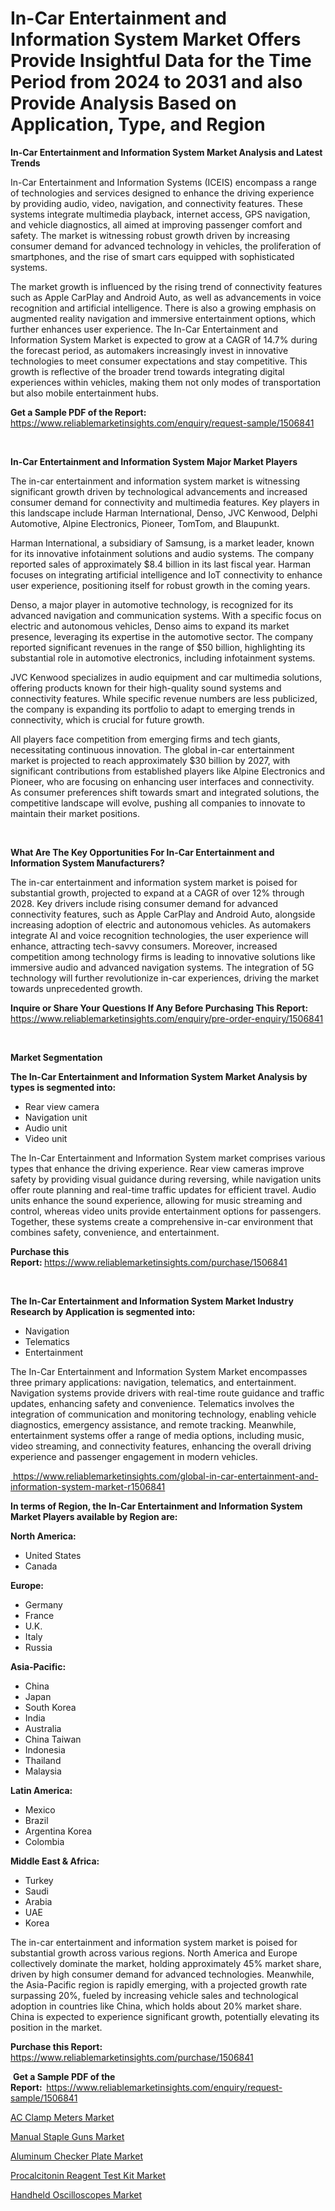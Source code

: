<p><h1>In-Car Entertainment and Information System Market Offers Provide Insightful Data for the Time Period from 2024 to 2031 and also Provide Analysis Based on Application, Type, and Region</h1></p><p><strong>In-Car Entertainment and Information System Market Analysis and Latest Trends</strong></p>
<p><p>In-Car Entertainment and Information Systems (ICEIS) encompass a range of technologies and services designed to enhance the driving experience by providing audio, video, navigation, and connectivity features. These systems integrate multimedia playback, internet access, GPS navigation, and vehicle diagnostics, all aimed at improving passenger comfort and safety. The market is witnessing robust growth driven by increasing consumer demand for advanced technology in vehicles, the proliferation of smartphones, and the rise of smart cars equipped with sophisticated systems.</p><p>The market growth is influenced by the rising trend of connectivity features such as Apple CarPlay and Android Auto, as well as advancements in voice recognition and artificial intelligence. There is also a growing emphasis on augmented reality navigation and immersive entertainment options, which further enhances user experience. The In-Car Entertainment and Information System Market is expected to grow at a CAGR of 14.7% during the forecast period, as automakers increasingly invest in innovative technologies to meet consumer expectations and stay competitive. This growth is reflective of the broader trend towards integrating digital experiences within vehicles, making them not only modes of transportation but also mobile entertainment hubs.</p></p>
<p><strong>Get a Sample PDF of the Report:&nbsp;</strong> <a href="https://www.reliablemarketinsights.com/enquiry/request-sample/1506841">https://www.reliablemarketinsights.com/enquiry/request-sample/1506841</a></p>
<p>&nbsp;</p>
<p><strong>In-Car Entertainment and Information System Major Market Players</strong></p>
<p><p>The in-car entertainment and information system market is witnessing significant growth driven by technological advancements and increased consumer demand for connectivity and multimedia features. Key players in this landscape include Harman International, Denso, JVC Kenwood, Delphi Automotive, Alpine Electronics, Pioneer, TomTom, and Blaupunkt.</p><p>Harman International, a subsidiary of Samsung, is a market leader, known for its innovative infotainment solutions and audio systems. The company reported sales of approximately $8.4 billion in its last fiscal year. Harman focuses on integrating artificial intelligence and IoT connectivity to enhance user experience, positioning itself for robust growth in the coming years.</p><p>Denso, a major player in automotive technology, is recognized for its advanced navigation and communication systems. With a specific focus on electric and autonomous vehicles, Denso aims to expand its market presence, leveraging its expertise in the automotive sector. The company reported significant revenues in the range of $50 billion, highlighting its substantial role in automotive electronics, including infotainment systems.</p><p>JVC Kenwood specializes in audio equipment and car multimedia solutions, offering products known for their high-quality sound systems and connectivity features. While specific revenue numbers are less publicized, the company is expanding its portfolio to adapt to emerging trends in connectivity, which is crucial for future growth.</p><p>All players face competition from emerging firms and tech giants, necessitating continuous innovation. The global in-car entertainment market is projected to reach approximately $30 billion by 2027, with significant contributions from established players like Alpine Electronics and Pioneer, who are focusing on enhancing user interfaces and connectivity. As consumer preferences shift towards smart and integrated solutions, the competitive landscape will evolve, pushing all companies to innovate to maintain their market positions.</p></p>
<p>&nbsp;</p>
<p><strong>What Are The Key Opportunities For In-Car Entertainment and Information System Manufacturers?</strong></p>
<p><p>The in-car entertainment and information system market is poised for substantial growth, projected to expand at a CAGR of over 12% through 2028. Key drivers include rising consumer demand for advanced connectivity features, such as Apple CarPlay and Android Auto, alongside increasing adoption of electric and autonomous vehicles. As automakers integrate AI and voice recognition technologies, the user experience will enhance, attracting tech-savvy consumers. Moreover, increased competition among technology firms is leading to innovative solutions like immersive audio and advanced navigation systems. The integration of 5G technology will further revolutionize in-car experiences, driving the market towards unprecedented growth.</p></p>
<p><strong>Inquire or Share Your Questions If Any Before Purchasing This Report:</strong> <a href="https://www.reliablemarketinsights.com/enquiry/pre-order-enquiry/1506841">https://www.reliablemarketinsights.com/enquiry/pre-order-enquiry/1506841</a></p>
<p>&nbsp;</p>
<p><strong>Market Segmentation</strong></p>
<p><strong>The In-Car Entertainment and Information System Market Analysis by types is segmented into:</strong></p>
<p><ul><li>Rear view camera</li><li>Navigation unit</li><li>Audio unit</li><li>Video unit</li></ul></p>
<p><p>The In-Car Entertainment and Information System market comprises various types that enhance the driving experience. Rear view cameras improve safety by providing visual guidance during reversing, while navigation units offer route planning and real-time traffic updates for efficient travel. Audio units enhance the sound experience, allowing for music streaming and control, whereas video units provide entertainment options for passengers. Together, these systems create a comprehensive in-car environment that combines safety, convenience, and entertainment.</p></p>
<p><strong>Purchase this Report:&nbsp;</strong><a href="https://www.reliablemarketinsights.com/purchase/1506841">https://www.reliablemarketinsights.com/purchase/1506841</a></p>
<p>&nbsp;</p>
<p><strong>The In-Car Entertainment and Information System Market Industry Research by Application is segmented into:</strong></p>
<p><ul><li>Navigation</li><li>Telematics</li><li>Entertainment</li></ul></p>
<p><p>The In-Car Entertainment and Information System Market encompasses three primary applications: navigation, telematics, and entertainment. Navigation systems provide drivers with real-time route guidance and traffic updates, enhancing safety and convenience. Telematics involves the integration of communication and monitoring technology, enabling vehicle diagnostics, emergency assistance, and remote tracking. Meanwhile, entertainment systems offer a range of media options, including music, video streaming, and connectivity features, enhancing the overall driving experience and passenger engagement in modern vehicles.</p></p>
<p><a href="https://www.reliablemarketinsights.com/global-in-car-entertainment-and-information-system-market-r1506841">&nbsp;https://www.reliablemarketinsights.com/global-in-car-entertainment-and-information-system-market-r1506841</a></p>
<p><strong>In terms of Region, the In-Car Entertainment and Information System Market Players available by Region are:</strong></p>
<p>
    <p> <strong> North America: </strong>
        <ul>
            <li>United States</li>
            <li>Canada</li>
        </ul>
        </p> 
    <p> <strong> Europe: </strong>
        <ul>
            <li>Germany</li>
            <li>France</li>
            <li>U.K.</li>
            <li>Italy</li>
            <li>Russia</li>
        </ul>
        </p> 
    <p> <strong> Asia-Pacific: </strong>
        <ul>
            <li>China</li>
            <li>Japan</li>
            <li>South Korea</li>
            <li>India</li>
            <li>Australia</li>
            <li>China Taiwan</li>
            <li>Indonesia</li>
            <li>Thailand</li>
            <li>Malaysia</li>
        </ul>
        </p> 
    <p> <strong> Latin America: </strong>
        <ul>
            <li>Mexico</li>
            <li>Brazil</li>
            <li>Argentina Korea</li>
            <li>Colombia</li>
        </ul>
        </p> 
    <p> <strong> Middle East & Africa: </strong>
        <ul>
            <li>Turkey</li>
            <li>Saudi</li>
            <li>Arabia</li>
            <li>UAE</li>
            <li>Korea</li>
        </ul>
    </p>
    </p>
<p><p>The in-car entertainment and information system market is poised for substantial growth across various regions. North America and Europe collectively dominate the market, holding approximately 45% market share, driven by high consumer demand for advanced technologies. Meanwhile, the Asia-Pacific region is rapidly emerging, with a projected growth rate surpassing 20%, fueled by increasing vehicle sales and technological adoption in countries like China, which holds about 20% market share. China is expected to experience significant growth, potentially elevating its position in the market.</p></p>
<p><strong>Purchase this Report: </strong><a href="https://www.reliablemarketinsights.com/purchase/1506841">https://www.reliablemarketinsights.com/purchase/1506841</a></p>
<p>&nbsp;<strong>Get a Sample PDF of the Report:&nbsp;&nbsp;</strong><a href="https://www.reliablemarketinsights.com/enquiry/request-sample/1506841">https://www.reliablemarketinsights.com/enquiry/request-sample/1506841</a></p>
<p><strong></strong></p>
<p><p><a href="https://www.linkedin.com/pulse/emerging-market-trends-regional-analysis-ac-clamp-meters-forecasted-g7wcf?trackingId=MmIKks6RSnKVwoENrNiCDQ%3D%3D">AC Clamp Meters Market</a></p><p><a href="https://issuu.com/reportprime-2/docs/manual-staple-guns-market-size-2030_4525dfd1135e3a">Manual Staple Guns Market</a></p><p><a href="https://medium.com/@russelldodson78/aluminum-checker-plate-market-forecast-global-market-trends-and-analysis-from-2024-to-2031-covered-768da37438cd">Aluminum Checker Plate Market</a></p><p><a href="https://medium.com/@russelldodson78/how-regional-and-global-trends-are-shaping-the-procalcitonin-reagent-test-kit-market-for-the-year-dc0e3386cdf1">Procalcitonin Reagent Test Kit Market</a></p><p><a href="https://www.linkedin.com/pulse/handheld-oscilloscopes-market-global-share-ranking-overall-3cusf?trackingId=P%2FJ7dYxWQpSSuL0%2BoU%2BIkg%3D%3D">Handheld Oscilloscopes Market</a></p></p>